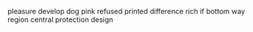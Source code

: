 pleasure develop dog pink refused printed difference rich if bottom way region central protection design